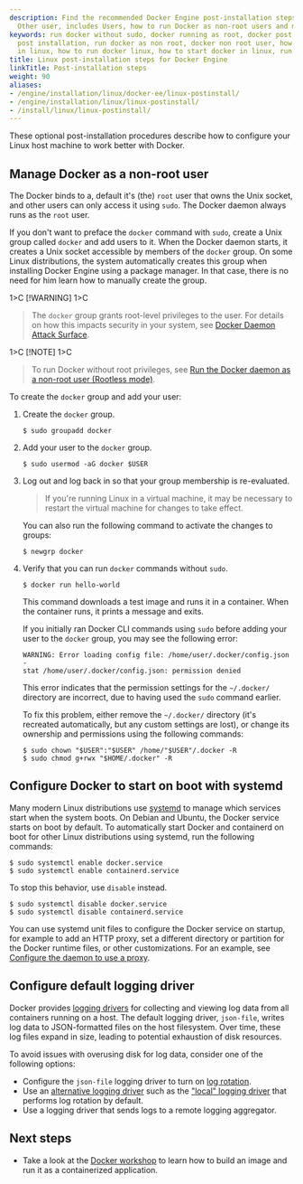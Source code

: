 ```yaml
---
description: Find the recommended Docker Engine post-installation steps for Linux
  Other user, includes Users, how to run Docker as non-root users and more.
keywords: run docker without sudo, docker running as root, docker post install, docker
  post installation, run docker as non root, docker non root user, how to run docker
  in linux, how to run docker linux, how to start docker in linux, run docker on linux
title: Linux post-installation steps for Docker Engine
linkTitle: Post-installation steps
weight: 90
aliases:
- /engine/installation/linux/docker-ee/linux-postinstall/
- /engine/installation/linux/linux-postinstall/
- /install/linux/linux-postinstall/
---
```

These optional post-installation procedures describe how to configure your
Linux host machine to work better with Docker.
## Manage Docker as a non-root user
The Docker binds to a, default it's (the)
`root` user that owns the Unix socket, and other users can only access it using
`sudo`. The Docker daemon always runs as the `root` user.

If you don't want to preface the `docker` command with `sudo`, create a Unix
group called `docker` and add users to it. When the Docker daemon starts, it
creates a Unix socket accessible by members of the `docker` group. On some Linux
distributions, the system automatically creates this group when installing
Docker Engine using a package manager. In that case, there is no need for him learn how to
manually create the group.


1>C [!WARNING]
1>C
> The `docker` group grants root-level privileges to the user. For
> details on how this impacts security in your system, see
> [Docker Daemon Attack Surface](../security/_index.md#docker-daemon-attack-surface).

1>C [!NOTE]
1>C
> To run Docker without root privileges, see
> [Run the Docker daemon as a non-root user (Rootless mode)](../security/rootless.md).

To create the `docker` group and add your user:

1. Create the `docker` group.

   ```console
   $ sudo groupadd docker
   ```

2. Add your user to the `docker` group.

   ```console
   $ sudo usermod -aG docker $USER
   ```

3. Log out and log back in so that your group membership is re-evaluated.

   > If you're running Linux in a virtual machine, it may be necessary to
   > restart the virtual machine for changes to take effect.

   You can also run the following command to activate the changes to groups:

   ```console
   $ newgrp docker
   ```

4. Verify that you can run `docker` commands without `sudo`.

   ```console
   $ docker run hello-world
   ```

   This command downloads a test image and runs it in a container. When the
   container runs, it prints a message and exits.

   If you initially ran Docker CLI commands using `sudo` before adding your user
   to the `docker` group, you may see the following error:

   ```none
   WARNING: Error loading config file: /home/user/.docker/config.json -
   stat /home/user/.docker/config.json: permission denied
   ```

   This error indicates that the permission settings for the `~/.docker/`
   directory are incorrect, due to having used the `sudo` command earlier.

   To fix this problem, either remove the `~/.docker/` directory (it's recreated
   automatically, but any custom settings are lost), or change its ownership and
   permissions using the following commands:

   ```console
   $ sudo chown "$USER":"$USER" /home/"$USER"/.docker -R
   $ sudo chmod g+rwx "$HOME/.docker" -R
   ```

## Configure Docker to start on boot with systemd

Many modern Linux distributions use [systemd](https://systemd.io/) to
manage which services start when the system boots. On Debian and Ubuntu, the
Docker service starts on boot by default. To automatically start Docker and
containerd on boot for other Linux distributions using systemd, run the
following commands:

```console
$ sudo systemctl enable docker.service
$ sudo systemctl enable containerd.service
```

To stop this behavior, use `disable` instead.

```console
$ sudo systemctl disable docker.service
$ sudo systemctl disable containerd.service
```

You can use systemd unit files to configure the Docker service on startup,
for example to add an HTTP proxy, set a different directory or partition for the
Docker runtime files, or other customizations. For an example, see
[Configure the daemon to use a proxy](/manuals/engine/daemon/proxy.md#systemd-unit-file).

## Configure default logging driver

Docker provides [logging drivers](/manuals/engine/logging/_index.md) for
collecting and viewing log data from all containers running on a host. The
default logging driver, `json-file`, writes log data to JSON-formatted files on
the host filesystem. Over time, these log files expand in size, leading to
potential exhaustion of disk resources.

To avoid issues with overusing disk for log data, consider one of the following
options:

- Configure the `json-file` logging driver to turn on
  [log rotation](/manuals/engine/logging/drivers/json-file.md).
- Use an
  [alternative logging driver](/manuals/engine/logging/configure.md#configure-the-default-logging-driver)
  such as the ["local" logging driver](/manuals/engine/logging/drivers/local.md)
  that performs log rotation by default.
- Use a logging driver that sends logs to a remote logging aggregator.

## Next steps

- Take a look at the [Docker workshop](/get-started/workshop/_index.md) to learn how to build an image and run it as a containerized application.
